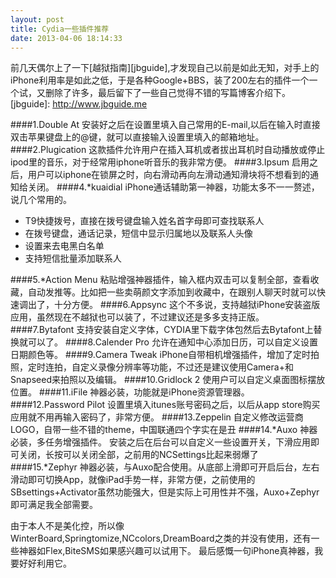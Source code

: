 ```yaml
--- 
layout: post
title: Cydia一些插件推荐
date: 2013-04-06 18:14:33
---
```


前几天偶尔上了一下[越狱指南][jbguide],才发现自己以前是如此无知，对手上的iPhone利用率是如此之低，于是各种Google+BBS，装了200左右的插件一个一个试，又删除了许多，最后留下了一些自己觉得不错的写篇博客介绍下。
[jbguide]: http://www.jbguide.me

####1.Double At
安装好之后在设置里填入自己常用的E-mail,以后在输入时直接双击苹果键盘上的@键，就可以直接输入设置里填入的邮箱地址。
####2.Plugication
这款插件允许用户在插入耳机或者拔出耳机时自动播放或停止ipod里的音乐，对于经常用iphone听音乐的我非常方便。
####3.Ipsum
启用之后，用户可以iphone在锁屏之时，向右滑动再向左滑动通知滑块将不想看到的通知给关闭。
####4.*kuaidial
iPhone通话辅助第一神器，功能太多不一一赘述，说几个常用的。

* T9快捷拨号，直接在拨号键盘输入姓名首字母即可查找联系人
* 在拨号键盘，通话记录，短信中显示归属地以及联系人头像
* 设置来去电黑白名单
* 支持短信批量添加联系人

####5.*Action Menu
粘贴增强神器插件，输入框内双击可以复制全部，查看收藏，自动发推等。比如把一些卖萌颜文字添加到收藏中，在跟别人聊天时就可以快速调出了，十分方便。
####6.Appsync
这个不多说，支持越狱iPhone安装盗版应用，虽然现在不越狱也可以装了，不过建议还是多多支持正版。
####7.Bytafont
支持安装自定义字体，CYDIA里下载字体包然后去Bytafont上替换就可以了。
####8.Calender Pro
允许在通知中心添加日历，可以自定义设置日期颜色等。
####9.Camera Tweak
iPhone自带相机增强插件，增加了定时拍照，定时连拍，自定义录像分辨率等功能，不过还是建议使用Camera+和Snapseed来拍照以及编辑。
####10.Gridlock 2
使用户可以自定义桌面图标摆放位置。
####11.iFile
神器必装，功能就是iPhone资源管理器。
####12.Password Pilot
设置里填入itunes账号密码之后，以后从app store购买应用就不用再输入密码了，非常方便。
####13.Zeppelin
自定义修改运营商LOGO，自带一些不错的theme，中国联通四个字实在是丑
####14.*Auxo
神器必装，多任务增强插件。
安装之后在后台可以自定义一些设置开关，下滑应用即可关闭，长按可以关闭全部，之前用的NCSettings比起来弱爆了
####15.*Zephyr
神器必装，与Auxo配合使用。从底部上滑即可开启后台，左右滑动即可切换App，就像iPad手势一样，非常方便，之前使用的SBsettings+Activator虽然功能强大，但是实际上可用性并不强，Auxo+Zephyr即可满足我全部需要。

由于本人不是美化控，所以像WinterBoard,Springtomize,NCcolors,DreamBoard之类的并没有使用，还有一些神器如Flex,BiteSMS如果感兴趣可以试用下。
最后感慨一句iPhone真神器，我要好好利用它。